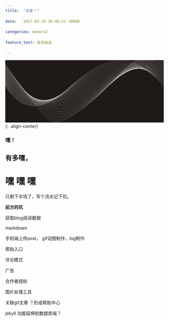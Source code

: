 ```yaml
---
title:  "出发！"

date:   2017-03-18 16:46:11 +0800

categories: General

feature_text: 自说自话

---
```


![image-center](/assets/images/test.jpg){: .align-center}

### 嘿！

##  有多嘿，

#   嘿    嘿    嘿



只剩下半场了，写个流水记下坑。


**前方的坑**

获取blog阅读数据

markdown

手机端上传post， gif动图制作，log制作

帮助入口  

评论模式

广告

合作者授权

图片处理工具

关联git文章 ？形成帮助中心

jekyll 功能延伸到数据库端？
